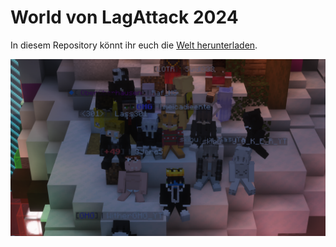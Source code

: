# World von LagAttack 2024

In diesem Repository könnt ihr euch die [Welt herunterladen](https://github.com/unslowlyclique/lagattack2024-world/releases/latest).

![Teilnehmer](https://github.com/unslowlyclique/lagattack2024-world/blob/288be898a8a47e3828d6134f7a9d4442ff857476/2024-12-01_17.42.27.png)
